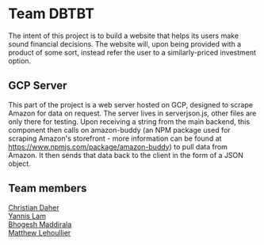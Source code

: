 # Team DBTBT

The intent of this project is to build a website that helps its users make sound financial decisions. The website will, upon being provided with a product of some sort, instead refer the user to a similarly-priced investment option.  

## GCP Server  
This part of the project is a web server hosted on GCP, designed to scrape Amazon for data on request. The server lives in serverjson.js, other files are only there for testing. Upon receiving a string from the main backend, this component then calls on amazon-buddy (an NPM package used for scraping Amazon's storefront - more information can be found at https://www.npmjs.com/package/amazon-buddy) to pull data from Amazon. It then sends that data back to the client in the form of a JSON object.  

## Team members
[Christian Daher](https://github.com/cdaher3/DBTBT/blob/master/team/Christian_Daher.md)  
[Yannis Lam](https://github.com/cdaher3/DBTBT/blob/master/team/Yannis_Lam.md)  
[Bhogesh Maddirala](https://github.com/cdaher3/DBTBT/blob/master/team/Bhogesh_Maddirala.md)  
[Matthew Lehoullier](https://github.com/cdaher3/DBTBT/blob/master/team/Matthew_Lehoullier.md)  
